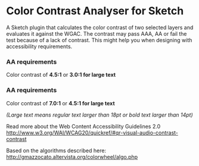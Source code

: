 # Color Contrast Analyser for Sketch

A Sketch plugin that calculates the color contrast of two selected layers and evaluates it against the WGAC. The contrast may pass AAA, AA or fail the test because of a lack of contrast. This might help you when designing with accessibility requirements.

### AA requirements
Color contrast of **4.5:1** or **3.0:1 for large text**

### AA requirements
Color contrast of **7.0:1** or **4.5:1 for large text**

_(Large text means regular text larger than 18pt or bold text larger than 14pt)_


Read more about the Web Content Accessibility Guidelines 2.0 
http://www.w3.org/WAI/WCAG20/quickref/#qr-visual-audio-contrast-contrast

Based on the algorithms described here: http://gmazzocato.altervista.org/colorwheel/algo.php